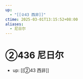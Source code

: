 ```yaml
---
up:
  - "[[②43 西非]]"
ctime: 2025-03-01T13:15:52+08:00
aliases:
  - 尼日尔
---
```


# ②436 尼日尔

- up: [[②43 西非]]
